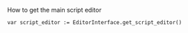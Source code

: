 How to get the main script editor
```gdscript
var script_editor := EditorInterface.get_script_editor()
```


